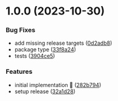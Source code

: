 # 1.0.0 (2023-10-30)


### Bug Fixes

* add missing release targets ([0d2adb8](https://github.com/rpidanny/unquill/commit/0d2adb86bd83a59adb6183592ae68dc8ffcb4448))
* package type ([33f8a24](https://github.com/rpidanny/unquill/commit/33f8a24c2ace4f29ef6adb37661529a97695e391))
* tests ([3904ce5](https://github.com/rpidanny/unquill/commit/3904ce522490f0e57f6ae5907a8bc7545b9cffef))


### Features

* initial implementation 🚀 ([282b794](https://github.com/rpidanny/unquill/commit/282b794df2b52992ed86fb9fec65b3eaff81ce81))
* setup release ([32a1d28](https://github.com/rpidanny/unquill/commit/32a1d28c98680b0c05c2a30c06cc9f1c0018ad7e))

